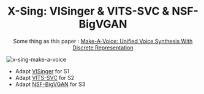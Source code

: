 <div align="center">
<h1> X-Sing: VISinger & VITS-SVC & NSF-BigVGAN </h1>

Some thing as this paper : [Make-A-Voice: Unified Voice Synthesis With Discrete Representation](https://arxiv.org/abs/2305.19269)
</div>

![x-sing-make-a-voice](https://github.com/PlayVoice/X-Sing/assets/16432329/5ba18ebb-7ce8-4f94-8aea-e96a823f8bd5)

- Adapt [VISinger](https://github.com/PlayVoice/X-Sing/tree/VISinger) for S1
- Adapt [VITS-SVC](https://github.com/PlayVoice/so-vits-svc-5.0) for S2
- Adapt [NSF-BigVGAN](https://github.com/PlayVoice/NSF-BigVGAN) for S3
